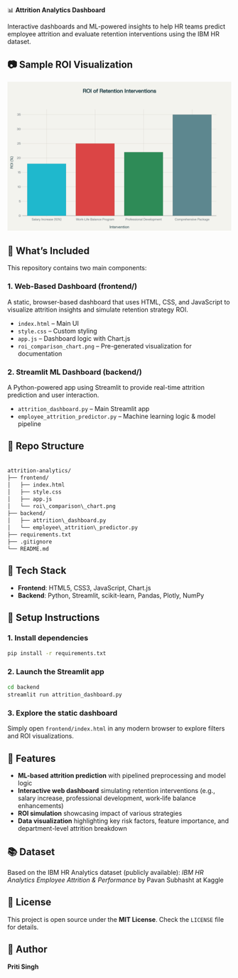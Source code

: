 📊 **Attrition Analytics Dashboard**

Interactive dashboards and ML-powered insights to help HR teams predict employee attrition and evaluate retention interventions using the IBM HR dataset.

## 📷 Sample ROI Visualization

![ROI Comparison Chart](frontend/roi_comparison_chart.png)

## 🚀 What’s Included

This repository contains two main components:

### 1. **Web-Based Dashboard (frontend/)**  
A static, browser-based dashboard that uses HTML, CSS, and JavaScript to visualize attrition insights and simulate retention strategy ROI.
- `index.html` – Main UI
- `style.css` – Custom styling
- `app.js` – Dashboard logic with Chart.js
- `roi_comparison_chart.png` – Pre-generated visualization for documentation

### 2. **Streamlit ML Dashboard (backend/)**  
A Python-powered app using Streamlit to provide real-time attrition prediction and user interaction.
- `attrition_dashboard.py` – Main Streamlit app
- `employee_attrition_predictor.py` – Machine learning logic & model pipeline



## 📂 Repo Structure

```

attrition-analytics/
├── frontend/
│   ├── index.html
│   ├── style.css
│   ├── app.js
│   └── roi\_comparison\_chart.png
├── backend/
│   ├── attrition\_dashboard.py
│   └── employee\_attrition\_predictor.py
├── requirements.txt
├── .gitignore
└── README.md

````


## 🧰 Tech Stack

- **Frontend**: HTML5, CSS3, JavaScript, Chart.js  
- **Backend**: Python, Streamlit, scikit-learn, Pandas, Plotly, NumPy


## 🔧 Setup Instructions

### 1. Install dependencies

```bash
pip install -r requirements.txt
````

### 2. Launch the Streamlit app

```bash
cd backend
streamlit run attrition_dashboard.py
```

### 3. Explore the static dashboard

Simply open `frontend/index.html` in any modern browser to explore filters and ROI visualizations.



## 🎯 Features

* **ML-based attrition prediction** with pipelined preprocessing and model logic
* **Interactive web dashboard** simulating retention interventions (e.g., salary increase, professional development, work‑life balance enhancements)
* **ROI simulation** showcasing impact of various strategies
* **Data visualization** highlighting key risk factors, feature importance, and department-level attrition breakdown



## 📚 Dataset

Based on the IBM HR Analytics dataset (publicly available):
*IBM HR Analytics Employee Attrition & Performance* by Pavan Subhasht at Kaggle


## 📜 License

This project is open source under the **MIT License**. Check the `LICENSE` file for details.


## 👤 Author

**Priti Singh**
